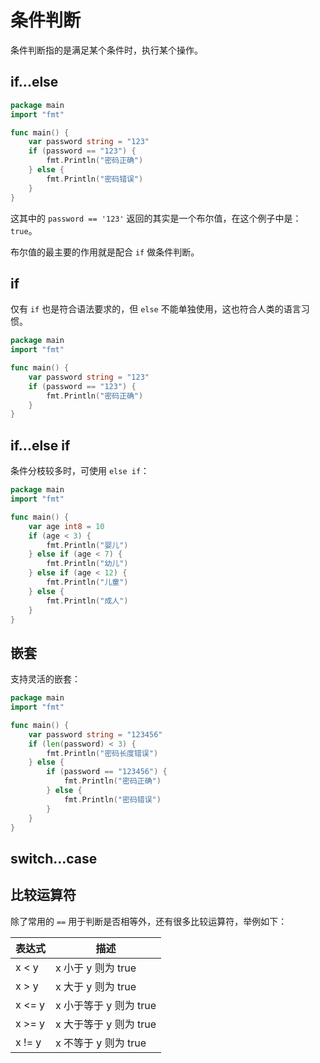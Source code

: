 # 条件判断

条件判断指的是满足某个条件时，执行某个操作。

## if...else

<div class="run"></div>

```go
package main
import "fmt"

func main() {
    var password string = "123"
    if (password == "123") {
        fmt.Println("密码正确")
    } else {
        fmt.Println("密码错误")
    }
}
```

这其中的 `password == '123'` 返回的其实是一个布尔值，在这个例子中是：`true`。

布尔值的最主要的作用就是配合 `if` 做条件判断。

## if

仅有 `if` 也是符合语法要求的，但 `else` 不能单独使用，这也符合人类的语言习惯。

<div class="run"></div>

```go
package main
import "fmt"

func main() {
    var password string = "123"
    if (password == "123") {
        fmt.Println("密码正确")
    }
}
```

## if...else if

条件分枝较多时，可使用 `else if`：

<div class="run"></div>

```go
package main
import "fmt"

func main() {
    var age int8 = 10
    if (age < 3) {
        fmt.Println("婴儿")
    } else if (age < 7) {
        fmt.Println("幼儿")
    } else if (age < 12) {
        fmt.Println("儿童")
    } else {
        fmt.Println("成人")
    }
}
```

## 嵌套

支持灵活的嵌套：

<div class="run"></div>

```go
package main
import "fmt"

func main() {
    var password string = "123456"
    if (len(password) < 3) {
        fmt.Println("密码长度错误")
    } else {
        if (password == "123456") {
            fmt.Println("密码正确")
        } else {
            fmt.Println("密码错误")
        }
    }
}
```

## switch...case

## 比较运算符

除了常用的 `==` 用于判断是否相等外，还有很多比较运算符，举例如下：

| 表达式 | 描述                   |
| ------ | ---------------------- |
| x < y  | x 小于 y 则为 true     |
| x > y  | x 大于 y 则为 true     |
| x <= y | x 小于等于 y 则为 true |
| x >= y | x 大于等于 y 则为 true |
| x != y | x 不等于 y 则为 true   |
